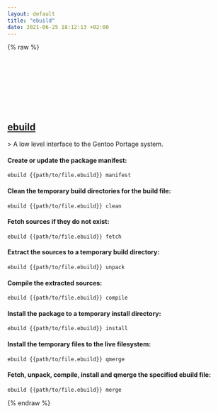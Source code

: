 ```yaml
---
layout: default
title: "ebuild"
date: 2021-06-25 18:12:13 +02:00
---
```

{% raw %}
<h2 id="ebuild">
  <a href="/en/linux/ebuild.html">ebuild</a> <a href="#ebuild"><svg class="icon">
    <use href="/assets/images/unicode_sprite.svg#link" />
  </svg></a>
</h2>
> A low level interface to the Gentoo Portage system.

#### Create or update the package manifest:
```shell
ebuild {{path/to/file.ebuild}} manifest
```
#### Clean the temporary build directories for the build file:
```shell
ebuild {{path/to/file.ebuild}} clean
```
#### Fetch sources if they do not exist:
```shell
ebuild {{path/to/file.ebuild}} fetch
```
#### Extract the sources to a temporary build directory:
```shell
ebuild {{path/to/file.ebuild}} unpack
```
#### Compile the extracted sources:
```shell
ebuild {{path/to/file.ebuild}} compile
```
#### Install the package to a temporary install directory:
```shell
ebuild {{path/to/file.ebuild}} install
```
#### Install the temporary files to the live filesystem:
```shell
ebuild {{path/to/file.ebuild}} qmerge
```
#### Fetch, unpack, compile, install and qmerge the specified ebuild file:
```shell
ebuild {{path/to/file.ebuild}} merge
```
{% endraw %}